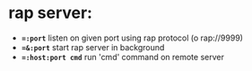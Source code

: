 <!-- TITLE: rap Server -->

# rap server:

- **`=:port`** listen on given port using rap protocol (o rap://9999)
- **`=&:port`** start rap server in background
- **`=:host:port cmd`** run 'cmd' command on remote server